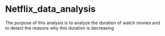 # Netflix_data_analysis
The purpose of this analysis is to analyze the duration of watch movies and to detect the reasons why this duration is decreasing
